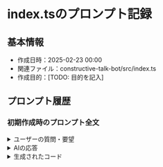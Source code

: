 # index.tsのプロンプト記録

## 基本情報
- 作成日時：2025-02-23 00:00
- 関連ファイル：constructive-talk-bot/src/index.ts
- 作成目的：[TODO: 目的を記入]

## プロンプト履歴

### 初期作成時のプロンプト全文
<details>
<summary>ユーザーの質問・要望</summary>

```
[TODO: ユーザーからの質問や要望を完全な形で記載]
```
</details>

<details>
<summary>AIの応答</summary>

```
[TODO: AIの応答を完全な形で記載]
```
</details>

<details>
<summary>生成されたコード</summary>

```typescript
[TODO: 生成されたコードを完全な形で記載]
```
</details>
